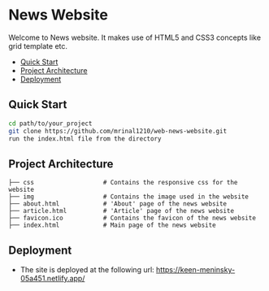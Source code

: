 # News Website

Welcome to News website. It makes use of HTML5 and CSS3 concepts like grid template etc. 

<!-- TOC insertAnchor:false -->

- [Quick Start](#quick-start)
- [Project Architecture](#project-architecture)
- [Deployment](#deployment)

<!-- /TOC -->
## Quick Start
<!-- What is the shortest path to writing code and pushing my changes back to GitHub? -->
```bash
cd path/to/your_project
git clone https://github.com/mrinal1210/web-news-website.git
run the index.html file from the directory
```

## Project Architecture
<!-- How is the repo organized? -->
```
├── css                   # Contains the responsive css for the website
├── img                   # Contains the image used in the website
├── about.html            # 'About' page of the news website
├── article.html          # 'Article' page of the news website
├── favicon.ico           # Contains the favicon of the news website
├── index.html            # Main page of the news website
```

## Deployment
<!-- Full configuration and instructions for deploying to production. -->
- The site is deployed at the following url: https://keen-meninsky-05a451.netlify.app/

